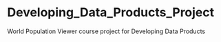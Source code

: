 # Developing_Data_Products_Project
World Population Viewer course project for Developing Data Products
